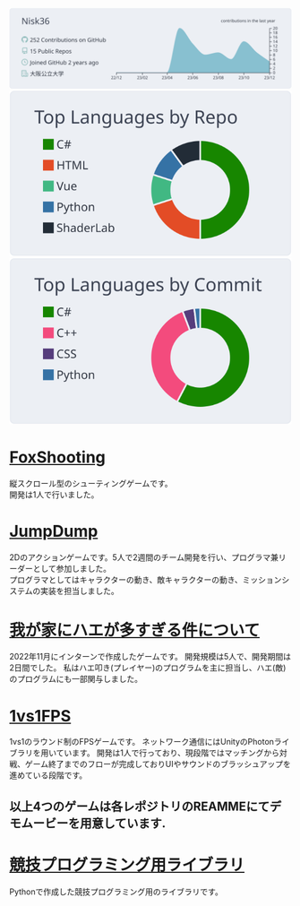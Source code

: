 [![](https://raw.githubusercontent.com/Nisk36/Nisk36/main/profile-summary-card-output/nord_bright/0-profile-details.svg)](https://github.com/vn7n24fzkq/github-profile-summary-cards)
[![](https://raw.githubusercontent.com/Nisk36/Nisk36/main/profile-summary-card-output/nord_bright/1-repos-per-language.svg)](https://github.com/vn7n24fzkq/github-profile-summary-cards) [![](https://raw.githubusercontent.com/Nisk36/Nisk36/main/profile-summary-card-output/nord_bright/2-most-commit-language.svg)](https://github.com/vn7n24fzkq/github-profile-summary-cards)

# [FoxShooting](https://github.com/Nisk36/FoxShooting)
縦スクロール型のシューティングゲームです。  
開発は1人で行いました。 

# [JumpDump](https://github.com/Nisk36/Hackathon)
2Dのアクションゲームです。5人で2週間のチーム開発を行い、プログラマ兼リーダーとして参加しました。  
プログラマとしてはキャラクターの動き、敵キャラクターの動き、ミッションシステムの実装を担当しました。

# [我が家にハエが多すぎる件について](https://github.com/Nisk36/Hackathon2022Nov)
2022年11月にインターンで作成したゲームです。
開発規模は5人で、開発期間は2日間でした。
私はハエ叩き(プレイヤー)のプログラムを主に担当し、ハエ(敵)のプログラムにも一部関与しました。

# [1vs1FPS](https://github.com/Nisk36/1vs1FPS)
1vs1のラウンド制のFPSゲームです。
ネットワーク通信にはUnityのPhotonライブラリを用いています。
開発は1人で行っており、現段階ではマッチングから対戦、ゲーム終了までのフローが完成しておりUIやサウンドのブラッシュアップを進めている段階です。

## 以上4つのゲームは各レポジトリのREAMMEにてデモムービーを用意しています.  

# [競技プログラミング用ライブラリ](https://github.com/Nisk36/python_lib)
Pythonで作成した競技プログラミング用のライブラリです。

